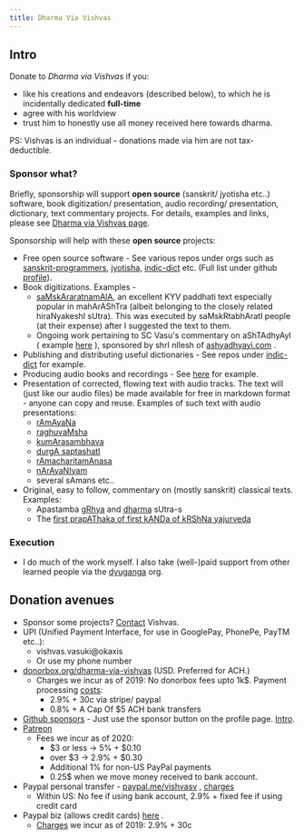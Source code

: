 ```yaml
---
title: Dharma Via Vishvas
---
```


## Intro
Donate to _Dharma via Vishvas_ if you:

- like his creations and endeavors (described below), to which he is incidentally dedicated **full-time**
- agree with his worldview
- trust him to honestly use all money received here towards dharma.

PS: Vishvas is an individual - donations made via him are not tax-deductible.

### Sponsor what?
Briefly, sponsorship will support **open source** (sanskrit/ jyotisha etc..) software, book digitization/ presentation, audio recording/ presentation, dictionary, text commentary projects. For details, examples and links, please see [Dharma via Vishvas page](https://vishvAsa.github.io/interests/dharma-via-vishvas/). 

Sponsorship will help with these **open source** projects:

- Free open source software - See various repos under orgs such as [sanskrit-programmers](https://github.com/sanskrit-coders/), [jyotisha](https://github.com/jyotiSham/), [indic-dict](https://github.com/indic-dict/) etc. (Full list under github [profile](github.com/vvasuki/)).
- Book digitizations. Examples - 
  - [saMskAraratnamAlA](https://vishvAsa.github.io/vedAH/taittirIyam/sUtram/hiraNyakeshI/paddhatiH/saMskAraratnamAlA/), an excellent KYV paddhati text especially popular in mahArAShTra (albeit belonging to the closely related hiraNyakeshI sUtra). This was executed by saMskRtabhAratI people (at their expense) after I suggested the text to them.
  - Ongoing work pertaining to SC Vasu's commentary on aShTAdhyAyI ( example [here](https://ashtadhyayi.github.io/sutra-details/?sutra=1.1.6) ), sponsored by shrI nIlesh of [ashyadhyayi.com](http://ashyadhyayi.com) .
- Publishing and distributing useful dictionaries - See repos under [indic-dict](https://github.com/indic-dict) for example.
- Producing audio books and recordings - See [here](https://sanskrit.github.io/projects/audio/) for example. 
- Presentation of corrected, flowing text with audio tracks. The text will (just like our audio files) be made available for free in markdown format - anyone can copy and reuse. Examples of such text with audio presentations:
    - [rAmAyaNa](https://vishvAsa.github.io/purANam/rAmAyaNam/AndhrapAThaH/1_bAlakANDam/01-kathAmukham/001_sanxepa/) 
    - [raghuvaMsha](https://vishvAsa.github.io/kAvyam/TIkA/padyam/kAlidAsaH/raghuvaMsham/01/) 
    - [kumArasambhava](https://vishvAsa.github.io/kAvyam/TIkA/padyam/kAlidAsaH/kumArasambhavam/02/) 
    - [durgA saptashatI](https://vishvAsa.github.io/purANam/durgA-saptashatI/01-prathama-charitam/)
    - [rAmacharitamAnasa](https://vishvAsa.github.io/kAvyam/TIkA/padyam/purANam/rAmacharitamAnasa-TIkA/02_ayodhyAkANDa/)
    - [nArAyaNIyam](https://vishvAsa.github.io/kAvyam/TIkA/padyam/purANam/nArAyaNIyam/003/)
    - several sAmans etc.. 
- Original, easy to follow, commentary on (mostly sanskrit) classical texts. Examples: 
  - Apastamba [gRhya](
https://vishvAsa.github.io/vedAH/taittirIyam/sUtram/ApastambaH/gRhyam/) and [dharma](https://vishvAsa.github.io/vedAH/taittirIyam/sUtram/ApastambaH/dharma-sUtram/) sUtra-s
  - The [first prapAThaka of first kANDa of kRShNa yajurveda](https://vishvAsa.github.io/vedAH/taittirIyam/saMhitA/1/1/) 

### Execution
- I do much of the work myself. I also take (well-)paid support from other learned people via the [dyuganga](http://sanskrit.github.io/groups/dyuganga/) org.

## Donation avenues
- Sponsor some projects? [Contact](../../intro/contact/) Vishvas.
- UPI (Unified Payment Interface, for use in GooglePay, PhonePe, PayTM etc..):
  - vishvas.vasuki@okaxis
  - Or use my phone number
- [donorbox.org/dharma-via-vishvas](https://donorbox.org/dharma-via-vishvas) (USD. Preferred for ACH.)
  - Charges we incur as of 2019:  No donorbox fees upto 1k$. Payment processing [costs](https://donorbox.org/pricing):
    - 2.9% + 30c via stripe/ paypal
    - 0.8% + A Cap Of $5 ACH bank transfers
- [Github sponsors](https://github.com/vvasuki) - Just use the sponsor button on the profile page. [Intro](https://github.blog/2019-05-23-announcing-github-sponsors-a-new-way-to-contribute-to-open-source/).
- [Patreon](https://www.patreon.com/mantraComment)
  - Fees we incur as of 2020:
    - $3 or less → 5% + $0.10
    - over $3 → 2.9% + $0.30 
    - Additional 1% for non-US PayPal payments
    - 0.25$ when we move money received to bank account. 
- Paypal personal transfer - [paypal.me/vishvasv](https://paypal.me/vishvasv) , [charges](https://www.paypal.com/us/webapps/mpp/paypal-fees)
  - Within US: No fee if using bank account, 2.9% + fixed fee if using credit card
- Paypal biz (allows credit cards) [here](https://www.paypal.com/cgi-bin/webscr?cmd=_donations&business=LX6ZHMR989AJU&item_name=dharma+via+vishvas&currency_code=USD&source=url) .
  - [Charges](https://www.paypal.com/us/webapps/mpp/fundraising) we incur as of 2019: 2.9% + 30c

